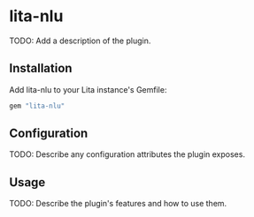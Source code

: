 # lita-nlu

TODO: Add a description of the plugin.

## Installation

Add lita-nlu to your Lita instance's Gemfile:

``` ruby
gem "lita-nlu"
```

## Configuration

TODO: Describe any configuration attributes the plugin exposes.

## Usage

TODO: Describe the plugin's features and how to use them.
